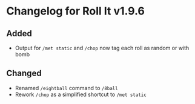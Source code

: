# Changelog for Roll It v1.9.6

## Added

* Output for `/met static` and `/chop` now tag each roll as random or with bomb

## Changed

* Renamed `/eightball` command to `/8ball`
* Rework `/chop` as a simplified shortcut to `/met static`
